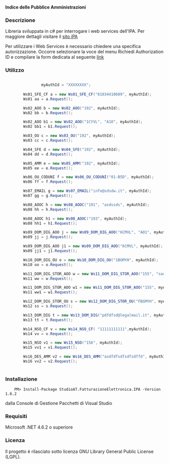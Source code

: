 #### Indice delle Pubblice Amministrazioni

### Descrizione
Libreria sviluppata in c# per interrogare i web services dell'IPA. Per maggiore dettagli visitare il [sito iPA](https://www.indicepa.gov.it/documentale/n-consulta-dati.php)

Per utilizzare i Web Services è necessario chiedere una specifica autorizzazione. 
Occorre selezionare la voce del menu Richiedi Authorization ID e compilare la form dedicata al seguente [link](https://www.indicepa.gov.it/registr-user-ws/ws-registrazione-start.php)

### Utilizzo

```csharp

                myAuthId = "XXXXXXXX";
		
		Ws01_SFE_CF a = new Ws01_SFE_CF("81034410609", myAuthId);
		Ws01 aa = a.Request();

		Ws02_AOO b = new Ws02_AOO("192", myAuthId);
		Ws02 bb = b.Request();

		Ws02_AOO b1 = new Ws02_AOO("1CYVL", "A1O", myAuthId);
		Ws02 bb1 = b1.Request();

		Ws03_OU c = new Ws03_OU("192", myAuthId);
		Ws03 cc = c.Request();

		Ws04_SFE d = new Ws04_SFE("192", myAuthId);
		Ws04 dd = d.Request();

		Ws05_AMM e = new Ws05_AMM("192", myAuthId);
		Ws05 ee = e.Request();

		Ws06_OU_CODUNI f = new Ws06_OU_CODUNI("01-B5D", myAuthId);
		Ws06 ff = f.Request();

		Ws07_EMAIL g = new Ws07_EMAIL("info@sdsdw.it", myAuthId);
		Ws07 gg = g.Request();

		Ws08_AOOC h = new Ws08_AOOC("191", "asdssds", myAuthId);
		Ws08 hh = h.Request();

		Ws08_AOOC h1 = new Ws08_AOOC("193", myAuthId);
		Ws08 hh1 = h1.Request();

		Ws09_DOM_DIG_AOO j = new Ws09_DOM_DIG_AOO("6CMVL", "AO1", myAuthId);
		Ws09 jj = j.Request();

		Ws09_DOM_DIG_AOO j1 = new Ws09_DOM_DIG_AOO("6CMVL", myAuthId);
		Ws09 jj1 = j1.Request();

		Ws10_DOM_DIG_OU o = new Ws10_DOM_DIG_OU("1BGMYH", myAuthId);
		Ws10 oo = o.Request();

		Ws11_DOM_DIG_STOR_AOO w = new Ws11_DOM_DIG_STOR_AOO("155", "sadsd", myAuthId);
		Ws11 ww = w.Request();

		Ws11_DOM_DIG_STOR_AOO w1 = new Ws11_DOM_DIG_STOR_AOO("155", myAuthId);
		Ws11 ww1 = w1.Request();

		Ws12_DOM_DIG_STOR_OU s = new Ws12_DOM_DIG_STOR_OU("FBGMYH", myAuthId);
		Ws12 ss = s.Request();

		Ws13_DOM_DIG t = new Ws13_DOM_DIG("pdfdfsd@legalmail.it", myAuthId);
		Ws13 tt = t.Request();

		Ws14_NSO_CF v = new Ws14_NSO_CF( "11111111111",myAuthId);
		Ws14 vv = v.Request();

		Ws15_NSO v1 = new Ws15_NSO("156", myAuthId);
		Ws15 vv1 = v1.Request();

		Ws16_DES_AMM v2 = new Ws16_DES_AMM("asdfdfsdfsdfsdffd", myAuthId);
		Ws16 vv2 = v2.Request();
	   

```


### Installazione
```
	PM> Install-Package StudioAT.FatturazioneElettronica.IPA -Version 1.6.2
```
dalla Console di Gestione Pacchetti di Visual Studio

### Requisiti
Microsoft .NET 4.6.2 o superiore

### Licenza
Il progetto è rilasciato sotto licenza GNU Library General Public License (LGPL).
